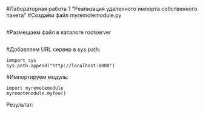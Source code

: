 #Лабораторная работа 1
"Реализация удаленного импорта собственного пакета"
#Создаём файл myremotemodule.py
```

```
#Размещаем файл в каталоге rootserver
```

```
#Добавляем URL сервер в sys.path:
```
immport sys
sys.path.append("http://localhost:8000")
```
#Импортируем модуль:
```
import myremotemodule
myremotenodule.myfoo()
```
Результат:
